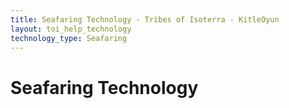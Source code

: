 ```yaml
---
title: Seafaring Technology - Tribes of Isoterra - KitleOyun
layout: toi_help_technology
technology_type: Seafaring
---
```


<h1 class="h1">Seafaring Technology</h1>
